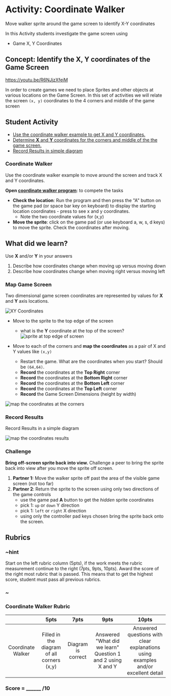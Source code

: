 # Activity: Coordinate Walker

Move walker sprite around the game screen to identify X-Y coordinates

In this Activity students investigate the game screen using
* Game X, Y Coordinates  


## Concept: Identify the X, Y coordinates of the Game Screen  

https://youtu.be/R6NJjzXfejM 

In order to create games we need to place Sprites and other objects at various locations on the Game Screen.  In this set of activities we will relate the screen `(x, y)` coordinates to the 4 corners and middle of the game screen

## Student Activity

* [Use the coordinate walker example to get X and Y coordinates.](#coordinate-walker)
* [Determine **X** and **Y** coordinates for the corners and middle of the the game screen.](#map-game-screen)
* [Record Results in simple diagram](#record-results)

### Coordinate Walker

Use the coordinate walker example to move around the screen and track X and Y coordinates.

**Open [coordinate walker program](https://makecode.com/_Vdi18F33t66F)**: to compete the tasks


* **Check the location**: Run the program and then press the "A" button on the game pad (or space bar key on keyboard) to display the starting location coordinates - press to see x and y coordinates.
  * Note the two coordinate values for (x,y)
* **Move the sprite**: click on the game pad (or use keyboard a, w, s, d keys) to move the sprite.  Check the coordinates after moving.
    
## What did we learn?
Use **X** and/or **Y** in your answers  

1. Describe how coordinates change when moving up versus moving down  
2. Describe how coordinates change when moving right versus moving left  



### Map Game Screen

Two dimensional game screen coordinates are represented by values for **X** and **Y** axis locations.

![XY Coordinates](/static/courses/csintro1/sprites/coordinates.png)

* Move to the sprite to the top edge of the screen
  * what is the **Y** coordinate at the top of the screen?  
  ![sprite at top edge of screen](/static/courses/csintro1/sprites/coordinate-edge.png)

* Move to each of the corners and **map the coordinates** as a pair of X and Y values like `(x,y)`
  * Restart the game. What are the coordinates when you start? Should be `(64,64)`.
  * **Record** the coordinates at the **Top Right** corner  
  * **Record** the coordinates at the **Bottom Right** corner  
  * **Record** the coordinates at the **Bottom Left** corner  
  * **Record** the coordinates at the **Top Left** corner   
  * **Record** the Game Screen Dimensions (height by width)  

![map the coordinates at the corners](/static/courses/csintro1/sprites/coordinates-map.png)

### Record Results

Record Results in a simple diagram

![map the coordinates results](/static/courses/csintro1/sprites/record-coordinates.png)

### Challenge

**Bring off-screen sprite back into view.**
 Challenge a peer to bring the sprite back into view after you move the sprite off screen.

1. **Partner 1:** Move the walker sprite off past the area of the visible game screen (not too far)
2. **Partner 2**: Return the sprite to the screen using only two directions of the game controls
    * use the game pad **A** button to get the *hidden* sprite coordinates
    * pick 1: `up` or `down` Y direction
    * pick 1: `left` or `right`  X direction
    * using only the controller pad keys chosen bring the sprite back onto the screen.

## Rubrics

### ~hint
Start on the left rubric column (5pts), if the work meets the rubric measurement continue to the right (7pts, 9pts, 10pts). Award the score of the right most rubric that is passed.  This means that to get the highest score, student must pass all previous rubrics.
### ~

### Coordinate Walker Rubric

|   | 5pts | 7pts | 9pts | 10pts |
|:---:|:---:|:---:|:---:|:---:|
| Coordinate Walker  | Filled in the diagram of all corners (x,y) | Diagram is correct  |  Answered "What did we learn" Question 1 and 2 using X and Y | Answered questions with clear explanations using examples and/or excellent detail |

### Score = \_\_\_\_\_\_ /10 